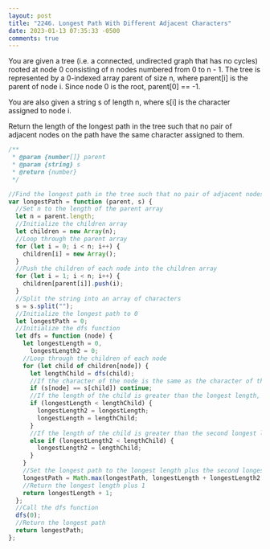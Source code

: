 ```yaml
---
layout: post
title: "2246. Longest Path With Different Adjacent Characters"
date: 2023-01-13 07:35:33 -0500
comments: true
---
```


You are given a tree (i.e. a connected, undirected graph that has no cycles) rooted at node 0 consisting of n nodes numbered from 0 to n - 1. The tree is represented by a 0-indexed array parent of size n, where parent[i] is the parent of node i. Since node 0 is the root, parent[0] == -1.

You are also given a string s of length n, where s[i] is the character assigned to node i.

Return the length of the longest path in the tree such that no pair of adjacent nodes on the path have the same character assigned to them.

```javascript
/**
 * @param {number[]} parent
 * @param {string} s
 * @return {number}
 */

//Find the longest path in the tree such that no pair of adjacent nodes on the path have the same character assigned to them.
var longestPath = function (parent, s) {
  //Set n to the length of the parent array
  let n = parent.length;
  //Initialize the children array
  let children = new Array(n);
  //Loop through the parent array
  for (let i = 0; i < n; i++) {
    children[i] = new Array();
  }
  //Push the children of each node into the children array
  for (let i = 1; i < n; i++) {
    children[parent[i]].push(i);
  }
  //Split the string into an array of characters
  s = s.split("");
  //Initialize the longest path to 0
  let longestPath = 0;
  //Initialize the dfs function
  let dfs = function (node) {
    let longestLength = 0,
      longestLength2 = 0;
    //Loop through the children of each node
    for (let child of children[node]) {
      let lengthChild = dfs(child);
      //If the character of the node is the same as the character of the child, continue
      if (s[node] == s[child]) continue;
      //If the length of the child is greater than the longest length, set the longest length to the length of the child
      if (longestLength < lengthChild) {
        longestLength2 = longestLength;
        longestLength = lengthChild;
      }
      //If the length of the child is greater than the second longest length, set the second longest length to the length of the child
      else if (longestLength2 < lengthChild) {
        longestLength2 = lengthChild;
      }
    }
    //Set the longest path to the longest length plus the second longest length plus 1
    longestPath = Math.max(longestPath, longestLength + longestLength2 + 1);
    //Return the longest length plus 1
    return longestLength + 1;
  };
  //Call the dfs function
  dfs(0);
  //Return the longest path
  return longestPath;
};
```
